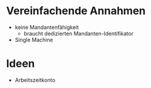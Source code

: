 # Vereinfachende Annahmen

- keine Mandantenfähigkeit
    - braucht dedizierten Mandanten-Identifikator
- Single Machine

# Ideen

- Arbeitszeitkonto
